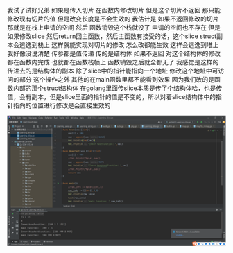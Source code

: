 我试了试好兄弟
如果是传入切片 在函数内修改切片 但是这个切片不返回
那只能修改现有切片的值  但是改变长度是不会生效的
我估计是 如果不返回修改的切片 那就是在栈上申请的空间 然后 函数销毁这个栈就没了 申请的空间也不存在
但是如果修改slice 然后return回主函数，然后主函数有接受的话，这个slice struct副本会逃逸到栈上
这样就能实现对切片的修改 怎么改都能生效
这样会逃逸到堆上
我好像没说清楚 传参都是值传递 传的是结构体
如果不返回 对这个结构体的修改 都在函数内完成 也就都在函数栈帧上
函数销毁之后就全都无了
我感觉是这样的
传进去的是结构体的副本 除了slice中的指针能指向一个地址  修改这个地址中可访问的部分 这个操作之外 其他的在main函数里都不能看到效果 因为我们改的是函数内部的那个struct结构体
在golang里面传slice本质是传了个结构体哈，也是传值，会有副本，但是slice里面的指针的值是不变的，所以对着slice结构体中的指针指向的位置进行修改是会直接生效的

![image-20211005164646327](slice.assets/image-20211005164646327.png)

